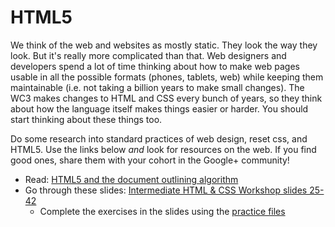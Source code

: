 # HTML5

We think of the web and websites as mostly static. They look the way they look.  But it's really more complicated than that.  Web designers and developers spend a lot of time thinking about how to make web pages usable in all the possible formats (phones, tablets, web) while keeping them maintainable (i.e. not taking a billion years to make small changes). The WC3 makes changes to HTML and CSS every bunch of years, so they think about how the language itself makes things easier or harder. You should start thinking about these things too.

Do some research into standard practices of web design, reset css, and HTML5. Use the links below *and* look for resources on the web. If you find good ones, share them with your cohort in the Google+ community!

* Read: [HTML5 and the document outlining algorithm](http://www.smashingmagazine.com/2011/08/html5-and-the-document-outlining-algorithm/)
* Go through these slides: [Intermediate HTML & CSS Workshop slides 25-42](http://girldevelopit.github.io/gdi-featured-intermediate-html-css/#/25)
	* Complete the exercises in the slides using the [practice files](http://girldevelopit.github.io/gdi-featured-intermediate-html-css/workshop-files.zip)
